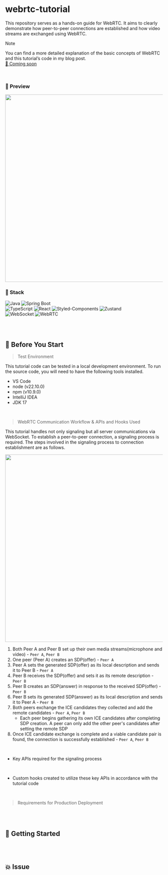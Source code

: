 # webrtc-tutorial
This repository serves as a hands-on guide for WebRTC. It aims to clearly demonstrate how peer-to-peer connections are established and how video streams are exchanged using WebRTC.

> [!NOTE]
> You can find a more detailed explanation of the basic concepts of WebRTC and this tutorial’s code in my blog post. <br>
> [🔗 Coming soon]()

<br>

### 🌃 Preview
<img src="https://github.com/user-attachments/assets/fa93cf68-b764-4b95-9bc8-ee9a3e8de09d" width="600"/>


<br>

### 🔧 Stack
![Java](https://img.shields.io/badge/Java-007396?style=flat-square&logo=openjdk&logoColor=white)
![Spring Boot](https://img.shields.io/badge/Spring_Boot-6DB33F?style=flat-square&logo=spring-boot&logoColor=white)<br>
![TypeScript](https://img.shields.io/badge/TypeScript-3178C6?style=flat-square&logo=typescript&logoColor=white)
![React](https://img.shields.io/badge/React-20232a?style=flat-square&logo=react&logoColor=61DAFB)
![Styled-Components](https://img.shields.io/badge/styled--components-DB7093?style=flat-square&logo=styled-components&logoColor=white)
![Zustand](https://img.shields.io/badge/Zustand-000000?style=flat-square)<br>
![WebSocket](https://img.shields.io/badge/WebSocket-010101?logo=websocket&logoColor=white&style=flat-square)
![WebRTC](https://img.shields.io/badge/WebRTC-333333?logo=webrtc&logoColor=white&style=flat-square)




<br><br>

## 📌 Before You Start

> Test Environment

This tutorial code can be tested in a local development environment.
To run the source code, you will need to have the following tools installed.
- VS Code
- node (v22.10.0)
- npm (v10.9.0)
- IntelliJ IDEA
- JDK 17

<br>

> WebRTC Communication Workflow & APIs and Hooks Used

This tutorial handles not only signaling but all server communications via WebSocket.
To establish a peer-to-peer connection, a signaling process is required.
The steps involved in the signaling process to connection establishment are as follows.

<img src="https://github.com/user-attachments/assets/10f10d76-5519-4f07-880e-58b0c3b9b936" width="600"/>

1. Both Peer A and Peer B set up their own media streams(microphone and video) - `Peer A`, `Peer B`
2. One peer (Peer A) creates an SDP(offer) - `Peer A`
3. Peer A sets the generated SDP(offer) as its local description and sends it to Peer B - `Peer A`
4. Peer B receives the SDP(offer) and sets it as its remote description - `Peer B`
5. Peer B creates an SDP(answer) in response to the received SDP(offer)  - `Peer B`
6. Peer B sets its generated SDP(answer) as its local description and sends it to Peer A - `Peer B`
7. Both peers exchange the ICE candidates they collected and add the remote candidates - `Peer A`, `Peer B`
    - Each peer begins gathering its own ICE candidates after completing SDP creation.
A peer can only add the other peer's candidates after setting the remote SDP
8. Once ICE candidate exchange is complete and a viable candidate pair is found, the connection is successfully established - `Peer A`, `Peer B`




<br>

- Key APIs required for the signaling process


<br>

- Custom hooks created to utilize these key APIs in accordance with the tutorial code


<br>

> Requirements for Production Deployment






<br><br>

## 🏁 Getting Started




<br><br>

## 💥 Issue




<br><br>
